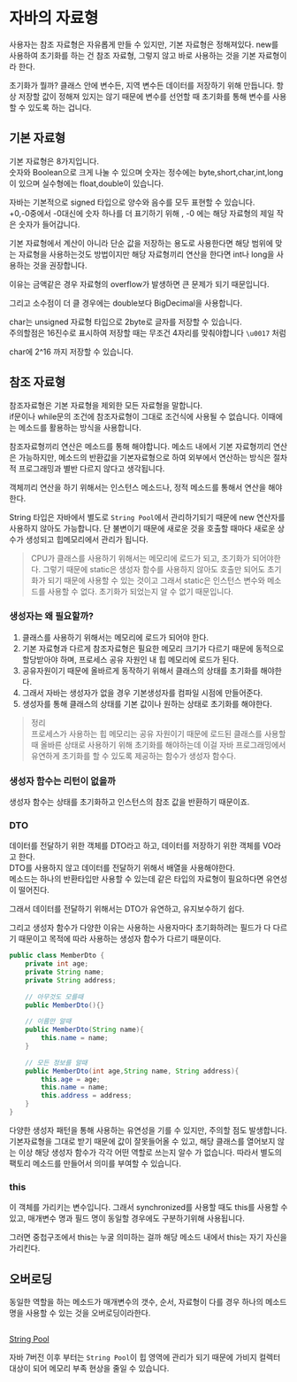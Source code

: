# 자바의 자료형  
   
사용자는 참조 자료형은 자유롭게 만들 수 있지만, 기본 자료형은 정해져있다. 
new를 사용하여 초기화를 하는 건 참조 자료형, 그렇지 않고 바로 사용하는 것을 기본 자료형이라 한다.  
  
초기화가 뭘까? 
클래스 안에 변수든, 지역 변수든 데이터를 저장하기 위해 만듭니다. 
항상 저장할 값이 정해져 있지는 않기 때문에 변수를 선언할 때 초기화를 통해 변수를 사용할 수 있도록 하는 겁니다.  
  
## 기본 자료형  
기본 자료형은 8가지입니다.  
숫자와 Boolean으로 크게 나눌 수 있으며 
숫자는 정수에는 byte,short,char,int,long 이 있으며
실수형에는 float,double이 있습니다.  

자바는 기본적으로 signed 타입으로 양수와 음수를 모두 표현할 수 있습니다.  
+0,-0중에서 -0대신에 숫자 하나를 더 표기하기 위해 , -0 에는 해당 자료형의 제일 작은 숫자가 들어갑니다.  
  
기본 자료형에서 계산이 아니라 단순 값을 저장하는 용도로 사용한다면 해당 범위에 맞는 자료형을 사용하는것도 방법이지만 
해당 자료형끼리 연산을 한다면 int나 long을 사용하는 것을 권장합니다.  
  
이유는 금액같은 경우 자료형의 overflow가 발생하면 큰 문제가 되기 때문입니다.  
  
그리고 소수점이 더 클 경우에는 double보다 BigDecimal을 사용합니다.  
  
char는 unsigned 자료형 타입으로 2byte로 글자를 저장할 수 있습니다.  
주의할점은 16진수로 표시하여 저장할 때는 무조건 4자리를 맞춰야합니다 `\u0017` 처럼
  
char에 2^16 까지 저장할 수 있습니다.


## 참조 자료형  
참조자료형은 기본 자료형을 제외한 모든 자료형을 말합니다.  
if문이나 while문의 조건에 참조자료형이 그대로 조건식에 사용될 수 없습니다. 
이때에는 메소드를 활용하는 방식을 사용합니다.  
  
참조자료형끼리 연산은 메소드를 통해 해야합니다. 메소드 내에서 기본 자료형끼리 연산은 가능하지만, 
메소드의 반환값을 기본자료형으로 하여 외부에서 연산하는 방식은 절차적 프로그래밍과 별반 다르지 않다고 생각됩니다.  
  
객체끼리 연산을 하기 위해서는 인스턴스 메소드나, 정적 메소드를 통해서 연산을 해야한다.  
  
String 타입은 자바에서 별도로 `String Pool`에서 관리하기되기 때문에 new 연산자를 사용하지 않아도 가능합니다.
단 불변이기 때문에 새로운 것을 호출할 때마다 새로운 상수가 생성되고 힙메모리에서 관리가 됩니다.  
  
> CPU가 클래스를 사용하기 위해서는 메모리에 로드가 되고, 초기화가 되어야한다.
> 그렇기 때문에 static은 생성자 함수를 사용하지 않아도 호출만 되어도 초기화가 되기 때문에 사용할 수 있는 것이고
> 그래서 static은 인스턴스 변수와 메소드를 사용할 수 없다. 초기화가 되었는지 알 수 없기 때문입니다.

### 생성자는 왜 필요할까?
1. 클래스를 사용하기 위해서는 메모리에 로드가 되어야 한다.
2. 기본 자료형과 다르게 참조자료형은 필요한 메모리 크기가 다르기 때문에 동적으로 할당받아야 하며, 프로세스 공유 자원인 내 힙 메모리에 로드가 된다.
3. 공유자원이기 때문에 올바르게 동작하기 위해서 클래스의 상태를 초기화를 해야한다.
4. 그래서 자바는 생성자가 없을 경우 기본생성자를 컴파일 시점에 만들어준다.
5. 생성자를 통해 클래스의 상태를 기본 값이나 원하는 상태로 초기화를 해야한다.  
  
> 정리  
> 프로세스가 사용하는 힙 메모리는 공유 자원이기 때문에 로드된 클래스를 사용할 때 올바른 상태로 사용하기 위해 초기화를 해야하는데 이걸 자바 프로그래밍에서 유연하게 초기화를 할 수 있도록 제공하는 함수가 생성자 함수다.  
>   
  
### 생성자 함수는 리턴이 없을까
생성자 함수는 상태를 초기화하고 인스턴스의 참조 값을 반환하기 때문이죠.

### DTO  
데이터를 전달하기 위한 객체를 DTO라고 하고, 데이터를 저장하기 위한 객체를 VO라고 한다.  
DTO를 사용하지 않고 데이터를 전달하기 위해서 배열을 사용해야한다.  
메소드는 하나의 반환타입만 사용할 수 있는데 같은 타입의 자료형이 필요하다면 유연성이 떨어진다.  
  
그래서 데이터를 전달하기 위해서는 DTO가 유연하고, 유지보수하기 쉽다.  
  
그리고 생성자 함수가 다양한 이유는 사용하는 사용자마다 초기화하려는 필드가 다 다르기 때문이고 
목적에 따라 사용하는 생성자 함수가 다르기 때문이다.  
  
```Java
public class MemberDto {
    private int age;
    private String name;
    private String address;
    
    // 아무것도 모를때
    public MemberDto(){}  
    
    // 이름만 알때
    public MemberDto(String name){
        this.name = name;
    }
    
    // 모든 정보를 알때
    public MemberDto(int age,String name, String address){
        this.age = age;
        this.name = name;
        this.address = address;
    }
}
```  
다양한 생성자 패턴을 통해 사용하는 유연성을 기를 수 있지만, 주의할 점도 발생합니다.  
기본자료형을 그대로 받기 때문에 값이 잘못들어올 수 있고, 해당 클래스를 열어보지 않는 이상 해당 생성자 함수가 각각 어떤 역할로 쓰는지 알수 가 없습니다. 
따라서 별도의 팩토리 메소드를 만들어서 의미를 부여할 수 있습니다.  
  
### this  
이 객체를 가리키는 변수입니다.
그래서 synchronized를 사용할 때도 this를 사용할 수 있고, 매개변수 명과 필드 명이 동일할 경우에도 구분하기위해 사용됩니다.  
  
그러면 중첩구조에서 this는 누굴 의미하는 걸까 
해당 메소드 내에서 this는 자기 자신을 가리킨다. 
  
## 오버로딩  
동일한 역할을 하는 메소드가 매개변수의 갯수, 순서, 자료형이 다를 경우 하나의 메소드 명을 사용할 수 있는 것을 오버로딩이라한다.  
  
## 

[String Pool](https://www.baeldung.com/java-string-pool)  
  
자바 7버전 이후 부터는 `String Pool`이 힙 영역에 관리가 되기 때문에 가비지 컬렉터 대상이 되어 메모리 부족 현상을 줄일 수 있습니다.  
  

